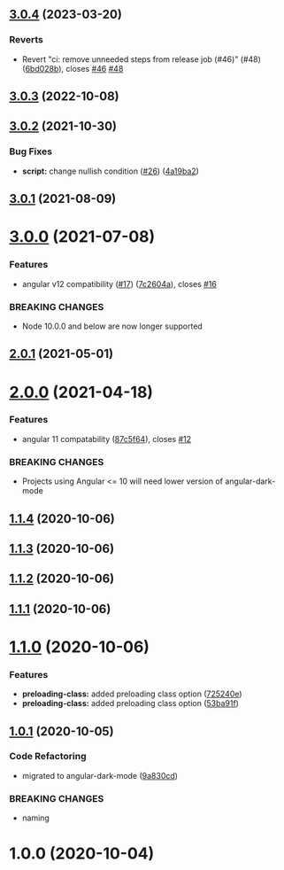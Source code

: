## [3.0.4](https://github.com/talohana/angular-dark-mode/compare/v3.0.3...v3.0.4) (2023-03-20)


### Reverts

* Revert "ci: remove unneeded steps from release job (#46)" (#48) ([6bd028b](https://github.com/talohana/angular-dark-mode/commit/6bd028bd0e0f9cc2e3637c2f251ed5c2efeb114c)), closes [#46](https://github.com/talohana/angular-dark-mode/issues/46) [#48](https://github.com/talohana/angular-dark-mode/issues/48)

## [3.0.3](https://github.com/talohana/angular-dark-mode/compare/v3.0.2...v3.0.3) (2022-10-08)

## [3.0.2](https://github.com/talohana/angular-dark-mode/compare/v3.0.1...v3.0.2) (2021-10-30)


### Bug Fixes

* **script:** change nullish condition ([#26](https://github.com/talohana/angular-dark-mode/issues/26)) ([4a19ba2](https://github.com/talohana/angular-dark-mode/commit/4a19ba20c6baa92557c8ff435c4c13906affa519))

## [3.0.1](https://github.com/talohana/angular-dark-mode/compare/v3.0.0...v3.0.1) (2021-08-09)

# [3.0.0](https://github.com/talohana/angular-dark-mode/compare/v2.0.1...v3.0.0) (2021-07-08)


### Features

* angular v12 compatibility ([#17](https://github.com/talohana/angular-dark-mode/issues/17)) ([7c2604a](https://github.com/talohana/angular-dark-mode/commit/7c2604ac6d74c8c85cac5eb937c4d32fe1ddb5d6)), closes [#16](https://github.com/talohana/angular-dark-mode/issues/16)


### BREAKING CHANGES

* Node 10.0.0 and below are now longer supported

## [2.0.1](https://github.com/talohana/angular-dark-mode/compare/v2.0.0...v2.0.1) (2021-05-01)

# [2.0.0](https://github.com/talohana/angular-dark-mode/compare/v1.1.4...v2.0.0) (2021-04-18)


### Features

* angular 11 compatability ([87c5f64](https://github.com/talohana/angular-dark-mode/commit/87c5f643e87dcca1ee9a59038e7bc85a2677f582)), closes [#12](https://github.com/talohana/angular-dark-mode/issues/12)


### BREAKING CHANGES

* Projects using Angular <= 10 will need lower version of angular-dark-mode

## [1.1.4](https://github.com/talohana/angular-dark-mode/compare/v1.1.3...v1.1.4) (2020-10-06)

## [1.1.3](https://github.com/talohana/angular-dark-mode/compare/v1.1.2...v1.1.3) (2020-10-06)

## [1.1.2](https://github.com/talohana/angular-dark-mode/compare/v1.1.1...v1.1.2) (2020-10-06)

## [1.1.1](https://github.com/talohana/angular-dark-mode/compare/v1.1.0...v1.1.1) (2020-10-06)

# [1.1.0](https://github.com/talohana/angular-dark-mode/compare/v1.0.1...v1.1.0) (2020-10-06)


### Features

* **preloading-class:** added preloading class option ([725240e](https://github.com/talohana/angular-dark-mode/commit/725240e6260c7cc15ed94daf5d5246ae25b31788))
* **preloading-class:** added preloading class option ([53ba91f](https://github.com/talohana/angular-dark-mode/commit/53ba91f702929a19363a5ca66df2a82efb8b3f5f))

## [1.0.1](https://github.com/talohana/angular-dark-mode/compare/v1.0.0...v1.0.1) (2020-10-05)


### Code Refactoring

* migrated to angular-dark-mode ([9a830cd](https://github.com/talohana/angular-dark-mode/commit/9a830cdf6806ad41a44e7eac2d4fddbc16aa2c64))


### BREAKING CHANGES

* naming

# 1.0.0 (2020-10-04)
